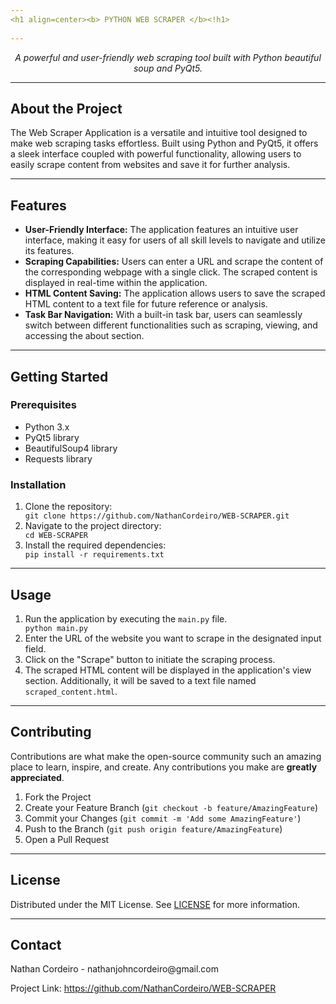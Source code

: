 ```yaml
---
<h1 align=center><b> PYTHON WEB SCRAPER </b><!h1>
  
---
```


<div align="center">
  <i>A powerful and user-friendly web scraping tool built with Python beautiful soup and PyQt5.</i>
</div>

<hr>

<h2>About the Project</h2>
    <p>The Web Scraper Application is a versatile and intuitive tool designed to make web scraping tasks effortless. Built using Python and PyQt5, it offers a sleek interface coupled with powerful functionality, allowing users to easily scrape content from websites and save it for further analysis.</p>

<hr>

  <h2>Features</h2>
    <ul>
        <li><strong>User-Friendly Interface:</strong> The application features an intuitive user interface, making it easy for users of all skill levels to navigate and utilize its features.</li>
        <li><strong>Scraping Capabilities:</strong> Users can enter a URL and scrape the content of the corresponding webpage with a single click. The scraped content is displayed in real-time within the application.</li>
        <li><strong>HTML Content Saving:</strong> The application allows users to save the scraped HTML content to a text file for future reference or analysis.</li>
        <li><strong>Task Bar Navigation:</strong> With a built-in task bar, users can seamlessly switch between different functionalities such as scraping, viewing, and accessing the about section.</li>
    </ul>

  <hr>

  <h2>Getting Started</h2>
    <h3>Prerequisites</h3>
    <ul>
        <li>Python 3.x</li>
        <li>PyQt5 library</li>
        <li>BeautifulSoup4 library</li>
        <li>Requests library</li>
    </ul>

   <h3>Installation</h3>
    <ol>
        <li>Clone the repository:</li>
        <code>git clone https://github.com/NathanCordeiro/WEB-SCRAPER.git</code>
        <li>Navigate to the project directory:</li>
        <code>cd WEB-SCRAPER</code>
        <li>Install the required dependencies:</li>
        <code>pip install -r requirements.txt</code>
    </ol>

  <hr>

   <h2>Usage</h2>
    <ol>
        <li>Run the application by executing the <code>main.py</code> file.</li>
        <code>python main.py</code>
        <li>Enter the URL of the website you want to scrape in the designated input field.</li>
        <li>Click on the "Scrape" button to initiate the scraping process.</li>
        <li>The scraped HTML content will be displayed in the application's view section. Additionally, it will be saved to a text file named <code>scraped_content.html</code>.</li>
    </ol>

   <hr>

   <h2>Contributing</h2>
    <p>Contributions are what make the open-source community such an amazing place to learn, inspire, and create. Any contributions you make are <strong>greatly appreciated</strong>.</p>
    <ol>
        <li>Fork the Project</li>
        <li>Create your Feature Branch (<code>git checkout -b feature/AmazingFeature</code>)</li>
        <li>Commit your Changes (<code>git commit -m 'Add some AmazingFeature'</code>)</li>
        <li>Push to the Branch (<code>git push origin feature/AmazingFeature</code>)</li>
        <li>Open a Pull Request</li>
    </ol>

   <hr>

  <h2>License</h2>
    <p>Distributed under the MIT License. See <a href="LICENSE">LICENSE</a> for more information.</p>

   <hr>

   <h2>Contact</h2>
    <p>Nathan Cordeiro - <a>nathanjohncordeiro@gmail.com</a></p>
    <p>Project Link: <a href="https://github.com/NathanCordeiro/WEB-SCRAPER">https://github.com/NathanCordeiro/WEB-SCRAPER</a></p>
